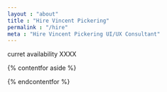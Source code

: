 ```yaml
---
layout : "about"
title : "Hire Vincent Pickering"
permalink : "/hire"
meta : "Hire Vincent Pickering UI/UX Consultant"
---
```


curret availability XXXX

{% contentfor aside %}

{% endcontentfor %}
